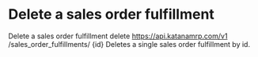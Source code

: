 # Delete a sales order fulfillment

Delete a sales order fulfillment delete https://api.katanamrp.com/v1
/sales_order_fulfillments/ {id} Deletes a single sales order fulfillment by id.
